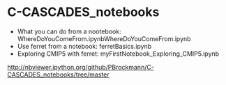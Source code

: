 # C-CASCADES_notebooks

* What you can do from a nootebook:
	WhereDoYouComeFrom.ipynbWhereDoYouComeFrom.ipynb
* Use ferret from a notebook:
	ferretBasics.ipynb
* Exploring CMIP5 with ferret:
	myFirstNotebook_Exploring_CMIP5.ipynb

 http://nbviewer.ipython.org/github/PBrockmann/C-CASCADES_notebooks/tree/master
